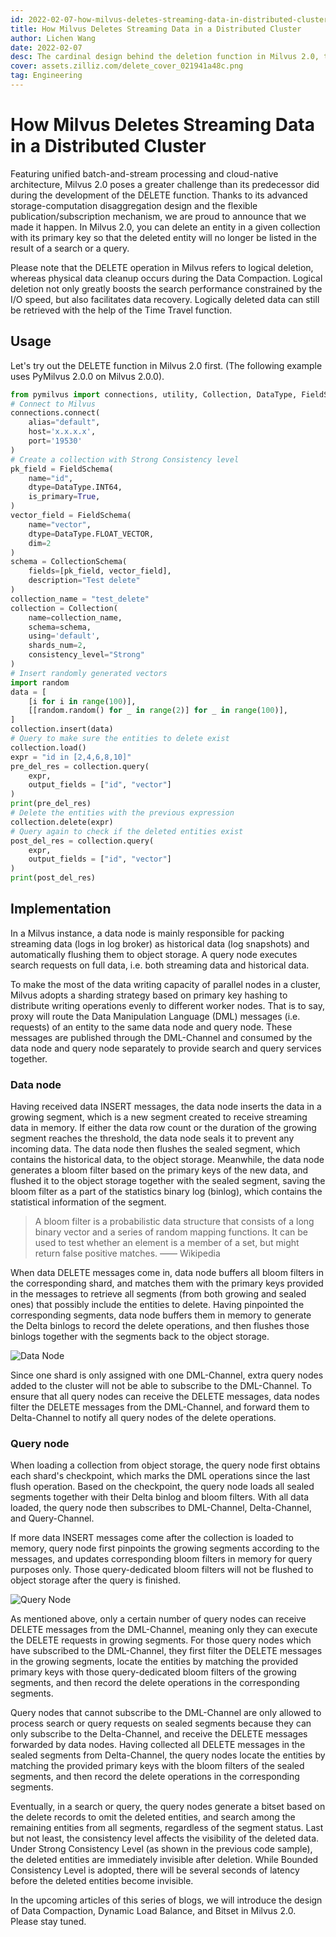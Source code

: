```yaml
---
id: 2022-02-07-how-milvus-deletes-streaming-data-in-distributed-cluster.md
title: How Milvus Deletes Streaming Data in a Distributed Cluster
author: Lichen Wang
date: 2022-02-07
desc: The cardinal design behind the deletion function in Milvus 2.0, the world's most advanced vector database.
cover: assets.zilliz.com/delete_cover_021941a48c.png
tag: Engineering
---
```


# How Milvus Deletes Streaming Data in a Distributed Cluster

Featuring unified batch-and-stream processing and cloud-native architecture, Milvus 2.0 poses a greater challenge than its predecessor did during the development of the DELETE function. Thanks to its advanced storage-computation disaggregation design and the flexible publication/subscription mechanism, we are proud to announce that we made it happen. In Milvus 2.0, you can delete an entity in a given collection with its primary key so that the deleted entity will no longer be listed in the result of a search or a query.

Please note that the DELETE operation in Milvus refers to logical deletion, whereas physical data cleanup occurs during the Data Compaction. Logical deletion not only greatly boosts the search performance constrained by the I/O speed, but also facilitates data recovery. Logically deleted data can still be retrieved with the help of the Time Travel function.

## Usage

Let's try out the DELETE function in Milvus 2.0 first. (The following example uses PyMilvus 2.0.0 on Milvus 2.0.0).

```python
from pymilvus import connections, utility, Collection, DataType, FieldSchema, CollectionSchema
# Connect to Milvus
connections.connect(
    alias="default", 
    host='x.x.x.x', 
    port='19530'
)
# Create a collection with Strong Consistency level
pk_field = FieldSchema(
    name="id", 
    dtype=DataType.INT64, 
    is_primary=True, 
)
vector_field = FieldSchema(
    name="vector", 
    dtype=DataType.FLOAT_VECTOR, 
    dim=2
)
schema = CollectionSchema(
    fields=[pk_field, vector_field], 
    description="Test delete"
)
collection_name = "test_delete"
collection = Collection(
    name=collection_name, 
    schema=schema, 
    using='default', 
    shards_num=2,
    consistency_level="Strong"
)
# Insert randomly generated vectors
import random
data = [
    [i for i in range(100)],
    [[random.random() for _ in range(2)] for _ in range(100)],
]
collection.insert(data)
# Query to make sure the entities to delete exist
collection.load()
expr = "id in [2,4,6,8,10]"
pre_del_res = collection.query(
    expr,
    output_fields = ["id", "vector"]
)
print(pre_del_res)
# Delete the entities with the previous expression
collection.delete(expr)
# Query again to check if the deleted entities exist
post_del_res = collection.query(
    expr,
    output_fields = ["id", "vector"]
)
print(post_del_res)
```

## Implementation

In a Milvus instance, a data node is mainly responsible for packing streaming data (logs in log broker) as historical data (log snapshots) and automatically flushing them to object storage. A query node executes search requests on full data, i.e. both streaming data and historical data.

To make the most of the data writing capacity of parallel nodes in a cluster, Milvus adopts a sharding strategy based on primary key hashing to distribute writing operations evenly to different worker nodes. That is to say, proxy will route the Data Manipulation Language (DML) messages (i.e. requests) of an entity to the same data node and query node. These messages are published through the DML-Channel and consumed by the data node and query node separately to provide search and query services together.

### Data node

Having received data INSERT messages, the data node inserts the data in a growing segment, which is a new segment created to receive streaming data in memory. If either the data row count or the duration of the growing segment reaches the threshold, the data node seals it to prevent any incoming data. The data node then flushes the sealed segment, which contains the historical data, to the object storage. Meanwhile, the data node generates a bloom filter based on the primary keys of the new data, and flushed it to the object storage together with the sealed segment, saving the bloom filter as a part of the statistics binary log (binlog), which contains the statistical information of the segment.

> A bloom filter is a probabilistic data structure that consists of a long binary vector and a series of random mapping functions. It can be used to test whether an element is a member of a set, but might return false positive matches.           —— Wikipedia

When data DELETE messages come in, data node buffers all bloom filters in the corresponding shard, and matches them with the primary keys provided in the messages to retrieve all segments (from both growing and sealed ones) that possibly include the entities to delete. Having pinpointed the corresponding segments, data node buffers them in memory to generate the Delta binlogs to record the delete operations, and then flushes those binlogs together with the segments back to the object storage.

![Data Node](https://assets.zilliz.com/data_node_2397ad70c3.png "DELETE workflow in data node")

Since one shard is only assigned with one DML-Channel, extra query nodes added to the cluster will not be able to subscribe to the DML-Channel. To ensure that all query nodes can receive the DELETE messages, data nodes filter the DELETE messages from the DML-Channel, and forward them to Delta-Channel to notify all query nodes of the delete operations.

### Query node

When loading a collection from object storage, the query node first obtains each shard's checkpoint, which marks the DML operations since the last flush operation. Based on the checkpoint, the query node loads all sealed segments together with their Delta binlog and bloom filters. With all data loaded, the query node then subscribes to DML-Channel, Delta-Channel, and Query-Channel.

If more data INSERT messages come after the collection is loaded to memory, query node first pinpoints the growing segments according to the messages, and updates corresponding bloom filters in memory for query purposes only. Those query-dedicated bloom filters will not be flushed to object storage after the query is finished.

![Query Node](https://assets.zilliz.com/query_node_a78b1d664f.png "DELETE workflow in query node")

As mentioned above, only a certain number of query nodes can receive DELETE messages from the DML-Channel, meaning only they can execute the DELETE requests in growing segments. For those query nodes which have subscribed to the DML-Channel, they first filter the DELETE messages in the growing segments, locate the entities by matching the provided primary keys with those query-dedicated bloom filters of the growing segments, and then record the delete operations in the corresponding segments. 

Query nodes that cannot subscribe to the DML-Channel are only allowed to process search or query requests on sealed segments because they can only subscribe to the Delta-Channel, and receive the DELETE messages forwarded by data nodes. Having collected all DELETE messages in the sealed segments from Delta-Channel, the query nodes locate the entities by matching the provided primary keys with the bloom filters of the sealed segments, and then record the delete operations in the corresponding segments.

Eventually, in a search or query, the query nodes generate a bitset based on the delete records to omit the deleted entities, and search among the remaining entities from all segments, regardless of the segment status. Last but not least, the consistency level affects the visibility of the deleted data. Under Strong Consistency Level (as shown in the previous code sample), the deleted entities are immediately invisible after deletion. While Bounded Consistency Level is adopted, there will be several seconds of latency before the deleted entities become invisible.

In the upcoming articles of this series of blogs, we will introduce the design of Data Compaction, Dynamic Load Balance, and Bitset in Milvus 2.0. Please stay tuned.
